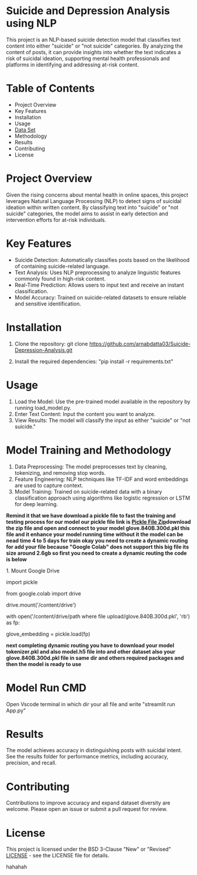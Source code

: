 
# Suicide and Depression Analysis using NLP

This project is an NLP-based suicide detection model that classifies text content into either "suicide" or "not suicide" categories. By analyzing the content of posts, it can provide insights into whether the text indicates a risk of suicidal ideation, supporting mental health professionals and platforms in identifying and addressing at-risk content.

# Table of Contents
<ul>
  <li>Project Overview</li>
  <li>Key Features</li>
  <li>Installation</li>
  <li>Usage</li>
  <li><a href="https://www.kaggle.com/datasets/nikhileswarkomati/suicide-watch">Data Set</a>
  <li>Methodology</li>
  <li>Results</li>
  <li>Contributing</li>
  <li>License</li>
</ul>

# Project Overview
Given the rising concerns about mental health in online spaces, this project leverages Natural Language Processing (NLP) to detect signs of suicidal ideation within written content. By classifying text into "suicide" or "not suicide" categories, the model aims to assist in early detection and intervention efforts for at-risk individuals.

# Key Features
<ul>
  <li>Suicide Detection: Automatically classifies posts based on the likelihood of containing suicide-related language.</li>
  <li>Text Analysis: Uses NLP preprocessing to analyze linguistic features commonly found in high-risk content.</li>
  <li>Real-Time Prediction: Allows users to input text and receive an instant classification.</li>
  <li>Model Accuracy: Trained on suicide-related datasets to ensure reliable and sensitive identification.</li>
</ul>

# Installation

1. Clone the repository:
  git clone https://github.com/arnabdatta03/Suicide-Depression-Analysis.git

 2. Install the required dependencies:
   "pip install -r requirements.txt"

# Usage
1. Load the Model: Use the pre-trained model available in the repository by running load_model.py.
2. Enter Text Content: Input the content you want to analyze.
3. View Results: The model will classify the input as either "suicide" or "not suicide."

# Model Training and Methodology
1. Data Preprocessing: The model preprocesses text by cleaning, tokenizing, and removing stop words.
2. Feature Engineering: NLP techniques like TF-IDF and word embeddings are used to capture context.
3. Model Training: Trained on suicide-related data with a binary classification approach using algorithms like logistic regression or LSTM for deep learning.

<b>Remind it that we have download a pickle file to fast the training and testing process for our model our pickle file link is <a href="https://www.kaggle.com/datasets/authman/pickled-glove840b300d-for-10sec-loading">Pickle File Zip</a>download the zip file and open and connect to your model glove.840B.300d.pkl this file and it enhance your model running time without it the model can be nead time 4 to 5 days for train okay you need to create a dynamic routing for add your file because "Google Colab" does not support this big file its size around 2.6gb so first you need to create a dynamic routing the code is below</b> 

 <p>1. Mount Google Drive</p>
<p> import pickle</p>
<p>from google.colab import drive</p>
<p>drive.mount('/content/drive')</p>
<p>with open('/content/drive/path where file upload/glove.840B.300d.pkl', 'rb') as fp:</p>
<p>glove_embedding = pickle.load(fp)</p>

<b>next completing dynamic routing you have to download your model tokenizer.pkl and also model.h5 file into and other dataset also your glove.840B.300d.pkl file in same dir and others required packages and then the model is ready to use</b>

# Model Run CMD
Open Vscode terminal in which dir your all file and write "streamlit run App.py"

# Results
The model achieves accuracy in distinguishing posts with suicidal intent. See the results folder for performance metrics, including accuracy, precision, and recall.


# Contributing
Contributions to improve accuracy and expand dataset diversity are welcome. Please open an issue or submit a pull request for review.

# License
This project is licensed under the BSD 3-Clause "New" or "Revised" <a href="https://github.com/arnabdatta03/Suicide-Depression-Analysis/blob/main/LICENSE">LICENSE</a> - see the LICENSE file for details.



hahahah